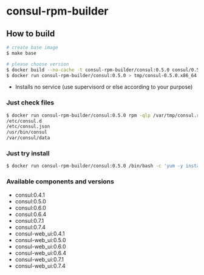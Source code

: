 # consul-rpm-builder

## How to build

```bash
# create base image
$ make base

# please choose version
$ docker build --no-cache -t consul-rpm-builder/consul:0.5.0 consul/0.5.0
$ docker run consul-rpm-builder/consul:0.5.0 > tmp/consul-0.5.0.x86_64.rpm
```

* Installs no service (use supervisord or else according to your purpose)

### Just check files

```bash
$ docker run consul-rpm-builder/consul:0.5.0 rpm -qlp /var/tmp/consul.rpm
/etc/consul.d
/etc/consul.json
/usr/bin/consul
/var/consul/data
```

### Just try install

```bash
$ docker run consul-rpm-builder/consul:0.5.0 /bin/bash -c 'yum -y install /var/tmp/consul.rpm && consul version'
```

### Available components and versions

- consul:0.4.1
- consul:0.5.0
- consul:0.6.0
- consul:0.6.4
- consul:0.7.1
- consul:0.7.4
- consul-web_ui:0.4.1
- consul-web_ui:0.5.0
- consul-web_ui:0.6.0
- consul-web_ui:0.6.4
- consul-web_ui:0.7.1
- consul-web_ui:0.7.4
